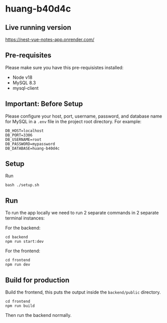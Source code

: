 # huang-b40d4c

## Live running version

https://nest-vue-notes-app.onrender.com/

## Pre-requisites
Please make sure you have this pre-requisistes installed:
- Node v18
- MySQL 8.3
- mysql-client

## Important: Before Setup

Please configure your host, port, username, password, and database name for MySQL in a `.env` file in the project root directory. For example:

```
DB_HOST=localhost
DB_PORT=3306
DB_USERNAME=root
DB_PASSWORD=mypassword
DB_DATABASE=huang-b40d4c
```

## Setup

Run
```
bash ./setup.sh
```

## Run

To run the app locally we need to run 2 separate commands in 2 separate terminal instances:

For the backend:

```
cd backend
npm run start:dev
```

For the frontend:

```
cd frontend
npm run dev
```

## Build for production

Build the frontend, this puts the output inside the `backend/public` directory.

```
cd frontend
npm run build
```

Then run the backend normally.
